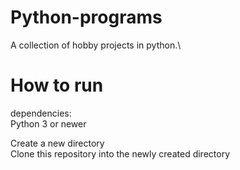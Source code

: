 # Python-programs
A collection of hobby projects in python.\
# How to run
dependencies: \
Python 3 or newer

Create a new directory \
Clone this repository into the newly created directory
